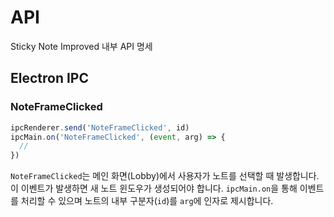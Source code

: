# API
Sticky Note Improved 내부 API 명세

## Electron IPC
### NoteFrameClicked
```js
ipcRenderer.send('NoteFrameClicked', id)
ipcMain.on('NoteFrameClicked', (event, arg) => {
  //
})
```

`NoteFrameClicked`는 메인 화면(Lobby)에서 사용자가 노트를 선택할 때 발생합니다. 이 이벤트가 발생하면 새 노트 윈도우가 생성되어야 합니다. `ipcMain.on`을 통해 이벤트를 처리할 수 있으며 노트의 내부 구분자(`id`)를 `arg`에 인자로 제시합니다.  
